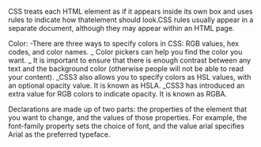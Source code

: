 CSS treats each HTML element as if it appears inside
its own box and uses rules to indicate how thatelement
 should look.CSS rules usually appear in a separate document,
although they may appear within an HTML page.

 Color:
-There are three ways to specify colors in CSS:
RGB values, hex codes, and color names.
_ Color pickers can help you find the color you want.
_ It is important to ensure that there is enough contrast
between any text and the background color (otherwise
people will not be able to read your content).
_CSS3 also allows you to specify colors as HSL values,
with an optional opacity value. It is known as HSLA.
_CSS3 has introduced an extra value for RGB colors to
indicate opacity. It is known as RGBA.

Declarations are made up of two parts: the properties
of the element that you want to change, and the values
of those properties. For example, the font-family
property sets the choice of font, and the value arial
specifies Arial as the preferred typeface.
